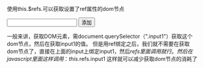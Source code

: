 使用this.$refs.可以获取设置了ref属性的dom节点


<div id="app">
    <input type="text" ref="input1"/>
    <button @click="add">添加</button>
</div>
<script>
new Vue({
    el: "#app",
    methods:{
    add:function(){
        this.$refs.input1.value ="22"; //this.$refs.input1  减少获取dom节点的消耗
        }
    }
})
</script>

一般来讲，获取DOM元素，需document.querySelector（".input1"）获取这个dom节点，然后在获取input1的值。
但是用ref绑定之后，我们就不需要在获取dom节点了，直接在上面的input上绑定input1，然后$refs里面调用就行。
然后在javascript里面这样调用：this.$refs.input1  这样就可以减少获取dom节点的消耗了
